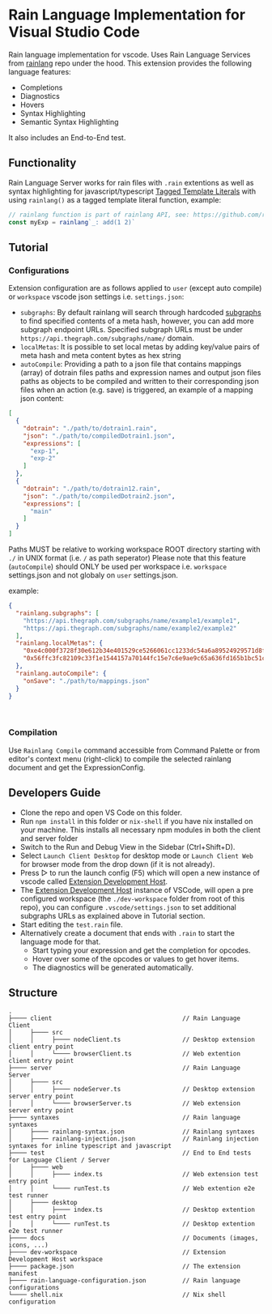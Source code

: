 # Rain Language Implementation for Visual Studio Code

Rain language implementation for vscode. Uses Rain Language Services from [rainlang](https://github.com/rainprotocol/rainlang) repo under the hood.
This extension provides the following language features:
- Completions
- Diagnostics
- Hovers
- Syntax Highlighting
- Semantic Syntax Highlighting

It also includes an End-to-End test.
<br>

## Functionality

Rain Language Server works for rain files with `.rain` extentions as well as syntax highlighting for javascript/typescript [Tagged Template Literals](https://developer.mozilla.org/en-US/docs/Web/JavaScript/Reference/Template_literals#tagged_templates) with using `rainlang()` as a tagged template literal function, example:
```typescript
// rainlang function is part of rainlang API, see: https://github.com/rainprotocol/rainlang
const myExp = rainlang`_: add(1 2)`
```

## Tutorial

### Configurations
Extension configuration are as follows applied to `user` (except auto compile) or `workspace` vscode json settings i.e. `settings.json`:
- `subgraphs`: By default rainlang will search through hardcoded [subgraphs](https://github.com/rainprotocol/meta/blob/master/src/subgraphBook.ts) to find specified contents of a meta hash, however, you can add more subgraph endpoint URLs. Specified subgraph URLs must be under `https://api.thegraph.com/subgraphs/name/` domain.
- `localMetas`: It is possible to set local metas by adding key/value pairs of meta hash and meta content bytes as hex string
- `autoCompile`: Providing a path to a json file that contains mappings (array) of dotrain files paths and expression names and output json files paths as objects to be compiled and written to their corresponding json files when an action (e.g. save) is triggered, an example of a mapping json content:
```json
[
  {
    "dotrain": "./path/to/dotrain1.rain",
    "json": "./path/to/compiledDotrain1.json",
    "expressions": [
      "exp-1", 
      "exp-2"
    ]
  },
  {
    "dotrain": "./path/to/dotrain12.rain",
    "json": "./path/to/compiledDotrain2.json",
    "expressions": [
      "main"
    ]
  }
]
```
Paths MUST be relative to working workspace ROOT directory starting with `./` in UNIX format (i.e. `/` as path seperator)
Please note that this feature (`autoCompile`) should ONLY be used per workspace i.e. `workspace` settings.json and not globaly on `user` settings.json.
<br>

example:
```json
{
  "rainlang.subgraphs": [ 
    "https://api.thegraph.com/subgraphs/name/example1/example1",
    "https://api.thegraph.com/subgraphs/name/example2/example2"
  ],
  "rainlang.localMetas": {
    "0xe4c000f3728f30e612b34e401529ce5266061cc1233dc54a6a89524929571d8f": "0x123456...",
    "0x56ffc3fc82109c33f1e1544157a70144fc15e7c6e9ae9c65a636fd165b1bc51c": "0xabcdef..."
  },
  "rainlang.autoCompile": {
    "onSave": "./path/to/mappings.json"
  }
}
```
<br>

### Compilation

Use `Rainlang Compile` command accessible from Command Palette or from editor's context menu (right-click) to compile the selected rainlang document and get the ExpressionConfig.
<br>

## Developers Guide

- Clone the repo and open VS Code on this folder.
- Run `npm install` in this folder or `nix-shell` if you have nix installed on your machine. This installs all necessary npm modules in both the client and server folder
- Switch to the Run and Debug View in the Sidebar (Ctrl+Shift+D).
- Select `Launch Client Desktop` for desktop mode or `Launch Client Web` for browser mode from the drop down (if it is not already).
- Press ▷ to run the launch config (F5) which will open a new instance of vscode called [Extension Development Host](https://code.visualstudio.com/api/get-started/your-first-extension#:~:text=Then%2C%20inside%20the%20editor%2C%20press%20F5.%20This%20will%20compile%20and%20run%20the%20extension%20in%20a%20new%20Extension%20Development%20Host%20window.).
- The [Extension Development Host](https://code.visualstudio.com/api/get-started/your-first-extension#:~:text=Then%2C%20inside%20the%20editor%2C%20press%20F5.%20This%20will%20compile%20and%20run%20the%20extension%20in%20a%20new%20Extension%20Development%20Host%20window.) instance of VSCode, will open a pre configured workspace (the `./dev-workspace` folder from root of this repo), you can configure `.vscode/settings.json` to set additional subgraphs URLs as explained above in Tutorial section.
- Start editing the `test.rain` file.
- Alternatively create a document that ends with `.rain` to start the language mode for that.
  - Start typing your expression and get the completion for opcodes.
  - Hover over some of the opcodes or values to get hover items.
  - The diagnostics will be generated automatically.

## Structure
```
.
├──── client                                    // Rain Language Client
│     ├──── src
│     │     ├──── nodeClient.ts                 // Desktop extension client entry point
│     │     └──── browserClient.ts              // Web extention client entry point
├──── server                                    // Rain Language Server
│     ├──── src
│     │     ├──── nodeServer.ts                 // Desktop extension server entry point
│     │     └──── browserServer.ts              // Web extension server entry point
├──── syntaxes                                  // Rain language syntaxes
│     ├──── rainlang-syntax.json                // Rainlang syntaxes
│     ├──── rainlang-injection.json             // Rainlang injection syntaxes for inline typescript and javascript
├──── test                                      // End to End tests for Language Client / Server
│     ├──── web
│     │     ├──── index.ts                      // Web extension test entry point
│     │     └──── runTest.ts                    // Web extention e2e test runner
│     ├──── desktop
│     │     ├──── index.ts                      // Desktop extention test entry point
│     │     └──── runTest.ts                    // Desktop extention e2e test runner
├──── docs                                      // Documents (images, icons, ...)
├──── dev-workspace                             // Extension Development Host workspace
├──── package.json                              // The extension manifest
├──── rain-language-configuration.json          // Rain language configurations
└──── shell.nix                                 // Nix shell configuration
```
